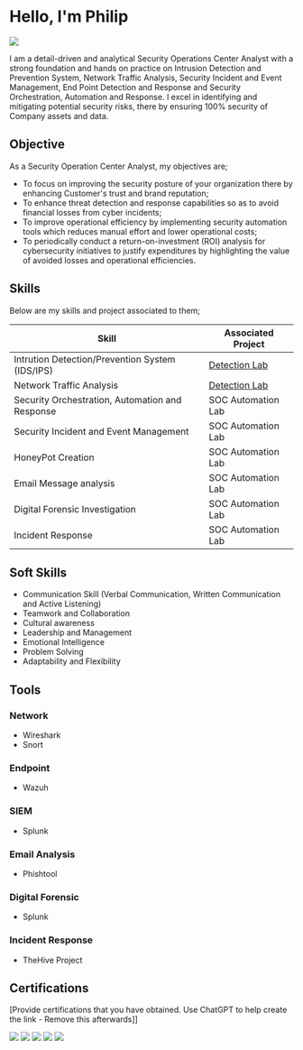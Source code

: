 # Hello, I'm Philip

<a href="https://www.linkedin.com/in/philip-osita-ogbunugafor-547719318"><img src="https://img.shields.io/badge/-LinkedIn-0072b1?&style=for-the-badge&logo=linkedin&logoColor=white"/></a>

I am a detail-driven and analytical Security Operations Center Analyst with a strong foundation and hands on practice on Intrusion Detection and Prevention System, Network Traffic Analysis, Security Incident and Event Management, End Point Detection and Response and Security Orchestration, Automation and Response. I excel in identifying and mitigating potential security risks, there by ensuring 100% security of Company assets and data.

## Objective

As a Security Operation Center Analyst, my objectives are; 
* To focus on improving the security posture of your organization there by enhancing Customer's trust and brand reputation;
* To enhance threat detection and response capabilities so as to avoid financial losses from cyber incidents;
* To improve operational efficiency by implementing security automation tools which reduces manual effort and lower operational costs;
* To periodically conduct a return-on-investment (ROI) analysis for cybersecurity initiatives to justify expenditures by highlighting the value of avoided losses and operational efficiencies.

## Skills

Below are my skills and project associated to them;

|                      Skill                       |            Associated Project                  |
|--------------------------------------------------|------------------------------------------------|
| Intrution Detection/Prevention System (IDS/IPS)  | <a href="https://google.com">Detection Lab</a> |
| Network Traffic Analysis                         | <a href="https://google.com">Detection Lab</a> |
| Security Orchestration, Automation and Response  | SOC Automation Lab                             |
| Security Incident and Event Management           | SOC Automation Lab                             |
| HoneyPot Creation                                | SOC Automation Lab                             |
| Email Message analysis                           | SOC Automation Lab                             |
| Digital Forensic Investigation                   | SOC Automation Lab                             |
| Incident Response                                | SOC Automation Lab                             |


## Soft Skills

* Communication Skill (Verbal Communication, Written Communication and Active Listening)
* Teamwork and Collaboration
* Cultural awareness
* Leadership and Management
* Emotional Intelligence
* Problem Solving
* Adaptability and Flexibility






## Tools

### Network
* Wireshark
* Snort

### Endpoint
* Wazuh

### SIEM
* Splunk

### Email Analysis
* Phishtool

### Digital Forensic
* Splunk

### Incident Response
* TheHive Project

## Certifications
[Provide certifications that you have obtained. Use ChatGPT to help create the link - Remove this afterwards]]
<div>
<img src="https://img.shields.io/badge/-Security%2B-FF0000?&style=for-the-badge&logo=CompTIA&logoColor=white" />
<img src="https://img.shields.io/badge/-Network%2B-007ACC?&style=for-the-badge&logo=CompTIA&logoColor=white" />
<img src="https://img.shields.io/badge/-A%2B-4D4D4D?&style=for-the-badge&logo=CompTIA&logoColor=white" />
<img src="https://img.shields.io/badge/-CDSA-006400?&style=for-the-badge&logoColor=white" />
<img src="https://img.shields.io/badge/-CCD-000080?&style=for-the-badge&logoColor=white" />
</div>

